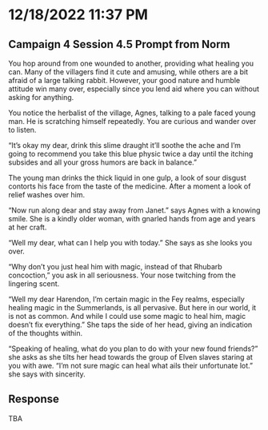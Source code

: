 # 12/18/2022 11:37 PM
## Campaign 4 Session 4.5 Prompt from Norm
You hop around from one wounded to another, providing what healing you can.  Many of the villagers find it cute and amusing, while others are a bit afraid of a large talking rabbit.  However, your good nature and humble attitude win many over, especially since you lend aid where you can without asking for anything.

You notice the herbalist of the village, Agnes, talking to a pale faced young man.  He is scratching himself repeatedly.  You are curious and wander over to listen.

“It’s okay my dear, drink this slime draught it’ll soothe the ache and I’m going to recommend you take this blue physic twice a day until the itching subsides and all your gross humors are back in balance.”

The young man drinks the thick liquid in one gulp, a look of sour disgust contorts his face from the taste of the medicine.  After a moment a look of relief washes over him.

“Now run along dear and stay away from Janet.” says Agnes with a knowing smile.  She is a kindly older woman, with gnarled hands from age and years at her craft.

“Well my dear, what can I help you with today.” She says as she looks you over.

“Why don’t you just heal him with magic, instead of that Rhubarb concoction,” you ask in all seriousness.  Your nose twitching from the lingering scent.

“Well my dear Harendon, I’m certain magic in the Fey realms, especially healing magic in the Summerlands, is all pervasive.  But here in our world, it is not as common.  And while I could use some magic to heal him, magic doesn’t fix everything.” She taps the side of her head, giving an indication of the thoughts within.

“Speaking of healing, what do you plan to do with your new found friends?” she asks as she tilts her head towards the group of Elven slaves staring at you with awe. “I’m not sure magic can heal what ails their unfortunate lot.” she says with sincerity.

## Response
TBA